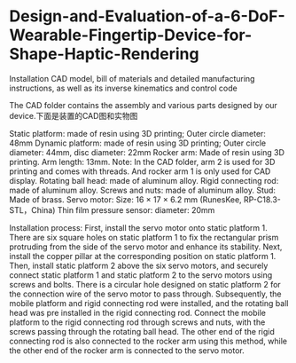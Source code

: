 # Design-and-Evaluation-of-a-6-DoF-Wearable-Fingertip-Device-for-Shape-Haptic-Rendering
Installation CAD model, bill of materials and detailed manufacturing instructions, as well as its inverse kinematics and control code

The CAD folder contains the assembly and various parts designed by our device.下面是装置的CAD图和实物图


Static platform: made of resin using 3D printing; Outer circle diameter: 48mm
Dynamic platform: made of resin using 3D printing; Outer circle diameter: 44mm, disc diameter: 22mm
Rocker arm: Made of resin using 3D printing. Arm length: 13mm. Note: In the CAD folder, arm 2 is used for 3D printing and comes with threads. And rocker arm 1 is only used for CAD display.
Rotating ball head: made of aluminum alloy.
Rigid connecting rod: made of aluminum alloy.
Screws and nuts: made of aluminum alloy.
Stud: Made of brass.
Servo motor: Size: 16 × 17 × 6.2 mm (RunesKee, RP-C18.3-STL，China)
Thin film pressure sensor: diameter: 20mm

Installation process: First, install the servo motor onto static platform 1. There are six square holes on static platform 1 to fix the rectangular prism protruding from the side of the servo motor and enhance its stability. Next, install the copper pillar at the corresponding position on static platform 1. Then, install static platform 2 above the six servo motors, and securely connect static platform 1 and static platform 2 to the servo motors using screws and bolts. There is a circular hole designed on static platform 2 for the connection wire of the servo motor to pass through. Subsequently, the mobile platform and rigid connecting rod were installed, and the rotating ball head was pre installed in the rigid connecting rod. Connect the mobile platform to the rigid connecting rod through screws and nuts, with the screws passing through the rotating ball head. The other end of the rigid connecting rod is also connected to the rocker arm using this method, while the other end of the rocker arm is connected to the servo motor.
